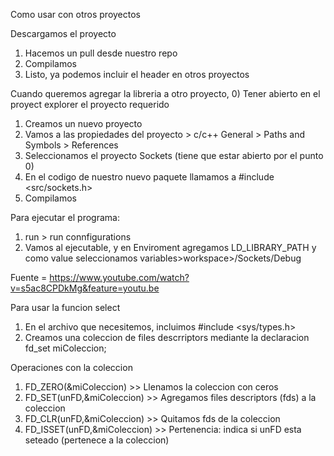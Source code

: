Como usar con otros proyectos

Descargamos el proyecto
1) Hacemos un pull desde nuestro repo
2) Compilamos
3) Listo, ya podemos incluir el header en otros proyectos

Cuando queremos agregar la libreria a otro proyecto,
0) Tener abierto en el proyect explorer el proyecto requerido
1) Creamos un nuevo proyecto
2) Vamos a las propiedades del proyecto >  c/c++ General > Paths and Symbols > References
4) Seleccionamos el proyecto Sockets (tiene que estar abierto por el punto 0)
5) En el codigo de nuestro nuevo paquete llamamos a #include <src/sockets.h>
6) Compilamos

Para ejecutar el programa:
1) run > run connfigurations 
2) Vamos al ejecutable, y en Enviroment agregamos LD_LIBRARY_PATH y como value seleccionamos variables>workspace>/Sockets/Debug


Fuente = https://www.youtube.com/watch?v=s5ac8CPDkMg&feature=youtu.be

Para usar la funcion select
1) En el archivo que necesitemos, incluimos #include <sys/types.h>
2) Creamos una coleccion de files descrriptors mediante la declaracion fd_set miColeccion;

Operaciones con la coleccion
1) FD_ZERO(&miColeccion)       >> Llenamos la coleccion con ceros
2) FD_SET(unFD,&miColeccion)   >> Agregamos files descriptors (fds) a la coleccion
3) FD_CLR(unFD,&miColeccion)   >> Quitamos fds de la coleccion
4) FD_ISSET(unFD,&miColeccion) >> Pertenencia: indica si unFD esta seteado (pertenece a la coleccion)

